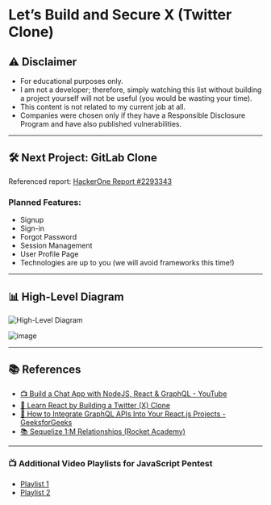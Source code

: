 # Let’s Build and Secure X (Twitter Clone)

## ⚠️ Disclaimer

- For educational purposes only.
- I am not a developer; therefore, simply watching this list without building a project yourself will not be useful (you would be wasting your time).
- This content is not related to my current job at all.
- Companies were chosen only if they have a Responsible Disclosure Program and have also published vulnerabilities.

---

## 🛠️ Next Project: GitLab Clone

Referenced report: [HackerOne Report #2293343](https://hackerone.com/reports/2293343)

### Planned Features:

- Signup  
- Sign-in  
- Forgot Password  
- Session Management  
- User Profile Page  
- Technologies are up to you (we will avoid frameworks this time!)

---

## 📊 High-Level Diagram

![High-Level Diagram](![image](https://github.com/user-attachments/assets/6b13f332-f714-4b66-af9a-898f9997f7a3)
)

![image](https://github.com/user-attachments/assets/1b4ffbbd-1c75-4aaa-8870-e4d05b6d9b47)


---

## 📚 References

- [📺 Build a Chat App with NodeJS, React & GraphQL - YouTube](https://www.youtube.com/playlist?list=PLMhAeHCz8S3_VYiYxpcXtMz96vePOuOX3)
- [📘 Learn React by Building a Twitter (X) Clone](https://nicotsou.com/react-twitter-clone/)
- [🧠 How to Integrate GraphQL APIs Into Your React.js Projects - GeeksforGeeks](https://www.geeksforgeeks.org/how-to-integrate-graphql-in-react-js/)
- [📚 Sequelize 1:M Relationships (Rocket Academy)](https://bc.rocketacademy.co/3-backend/3.3-sequelize/3.3.1-sequelize-1-m-relationships)

---

### 📺 Additional Video Playlists for JavaScript Pentest

- [Playlist 1](https://youtube.com/playlist?list=PLcCG2wDOBXAWGn-_ZAWUfvwu_RkBtNxPt&si=juI8viUXxB6lsU_1)
- [Playlist 2](https://youtube.com/playlist?list=PL4S940IsHJYU6Jg4ofITQyplHWpiwsTA5&si=2Hj71ylJjq92n3js)
